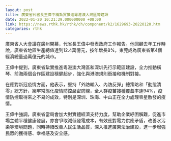 ```yaml
---
layout: post
title: 廣東省代省長王偉中稱紮實推進粵港澳大灣區等建設
date: 2022-01-20 10:21:29.000000000 +08:00
link: https://news.rthk.hk/rthk/ch/component/k2/1629693-20220120.htm
categories: rthk
---
```


廣東省人大會議在廣州開幕，代省長王偉中發表政府工作報告。他回顧去年工作時說，廣東省地區生產總值達到12.4萬億元，按年增長8%，東莞成為廣東省第4個經濟總量過萬億元的城市。

王偉中提到，廣東省紮實推進粵港澳大灣區和深圳先行示範區建設，全力推動橫琴、前海兩個合作區建設穩健起步，強化與港澳規則銜接和機制對接。

在應對新冠疫情方面，他表示，堅持「外防輸入、內防反彈」總策略和「動態清零」總方針，築牢常態化疫情防控嚴密防線，全人群疫苗接種覆蓋率達94%，疫情防控取得來之不易的成效，特別是深圳、珠海、中山正在全力處理零星散發的疫情。

王偉中強調，廣東省當局會加大對實體經濟支持力度，幫助企業紓困解難，促進市場主體平穩健康發展，亦會爭取減低發電成本，有效應對電力供應矛盾，改善水污染等環境問題，同時持續改善人民生活品質，深入推進廣東法治建設，進一步增強民眾的獲得感、幸福感及安全感。
